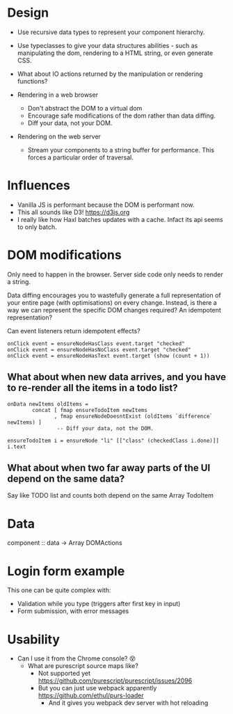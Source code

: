 # Design

- Use recursive data types to represent your component hierarchy. 
- Use typeclasses to give your data structures abilities - such as manipulating the dom, rendering to a HTML string, or even generate CSS.
- What about IO actions returned by the manipulation or rendering functions?

- Rendering in a web browser
    - Don't abstract the DOM to a virtual dom
    - Encourage safe modifications of the dom rather than data diffing. 
    - Diff your data, not your DOM.
- Rendering on the web server
    - Stream your components to a string buffer for performance. This forces a particular order of traversal.

# Influences
- Vanilla JS is performant because the DOM is performant now.
- This all sounds like D3! https://d3js.org
- I really like how Haxl batches updates with a cache. Infact its api seems to only batch.

# DOM modifications
Only need to happen in the browser. Server side code only needs to render a string.

Data diffing encourages you to wastefully generate a full representation of your entire page (with optimisations) on every change. Instead, is there a way we can represent the specific DOM changes required? An idempotent representation?

Can event listeners return idempotent effects?

    onClick event = ensureNodeHasClass event.target "checked"
    onClick event = ensureNodeHasNoClass event.target "checked"
    onClick event = ensureNodeHasText event.target (show (count + 1))

## What about when new data arrives, and you have to re-render all the items in a todo list?

    onData newItems oldItems = 
            concat [ fmap ensureTodoItem newItems
                   , fmap ensureNodeDoesntExist (oldItems `difference` newItems) ]
                    -- Diff your data, not the DOM.    

    ensureTodoItem i = ensureNode "li" [["class" (checkedClass i.done)]] i.text

## What about when two far away parts of the UI depend on the same data?

Say like TODO list and counts both depend on the same Array TodoItem 

# Data

component :: data -> Array DOMActions

# Login form example

This one can be quite complex with:
- Validation while you type (triggers after first key in input)
- Form submission, with error messages

# Usability

- Can I use it from the Chrome console? 😵
    - What are purescript source maps like? 
        - Not supported yet https://github.com/purescript/purescript/issues/2096
        - But you can just use webpack apparently https://github.com/ethul/purs-loader
            - And it gives you webpack dev server with hot reloading